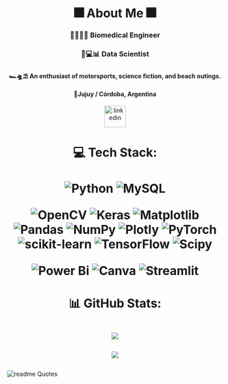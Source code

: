 <h1 align="center">🎆 About Me 🎆</h1>

<h3 align="center">🦿👩‍🎓🦾 Biomedical Engineer</h3>

<h3 align="center">🥼💻📊 Data Scientist</h3>

<h4 align="center">🏎🛸⛱ An enthusiast of motorsports, science fiction, and beach outings.</h4>

<h4 align="center">📍Jujuy / Córdoba, Argentina</h4>

<p align="center">
 <a href="https://www.linkedin.com/in/ines-sadir/" target="_blank" rel="noreferrer"> 
   <img src="https://cdn.jsdelivr.net/gh/devicons/devicon/icons/linkedin/linkedin-original.svg" alt="linkedin" width="50" height="50"/>
 </a>
</p>


<h1 align="center">💻 Tech Stack:</h1>

<h1 align="center"> 
  
![Python](https://img.shields.io/badge/python-3670A0?style=flat&logo=python&logoColor=ffdd54)  ![MySQL](https://img.shields.io/badge/mysql-4479A1.svg?style=flat&logo=mysql&logoColor=white)

![OpenCV](https://img.shields.io/badge/opencv-%23white.svg?style=flat&logo=opencv&logoColor=white)
![Keras](https://img.shields.io/badge/Keras-%23D00000.svg?style=flat&logo=Keras&logoColor=white) ![Matplotlib](https://img.shields.io/badge/Matplotlib-%23ffffff.svg?style=flat&logo=Matplotlib&logoColor=black) ![Pandas](https://img.shields.io/badge/pandas-%23150458.svg?style=flat&logo=pandas&logoColor=white) ![NumPy](https://img.shields.io/badge/numpy-%23013243.svg?style=flat&logo=numpy&logoColor=white) ![Plotly](https://img.shields.io/badge/Plotly-%233F4F75.svg?style=flat&logo=plotly&logoColor=white) ![PyTorch](https://img.shields.io/badge/PyTorch-%23EE4C2C.svg?style=flat&logo=PyTorch&logoColor=white) ![scikit-learn](https://img.shields.io/badge/scikit--learn-%23F7931E.svg?style=flat&logo=scikit-learn&logoColor=white) ![TensorFlow](https://img.shields.io/badge/TensorFlow-%23FF6F00.svg?style=flat&logo=TensorFlow&logoColor=white) ![Scipy](https://img.shields.io/badge/SciPy-%230C55A5.svg?style=flat&logo=scipy&logoColor=%white)

![Power Bi](https://img.shields.io/badge/power_bi-F2C811?style=flat&logo=powerbi&logoColor=black) ![Canva](https://img.shields.io/badge/Canva-%2300C4CC.svg?style=flat&logo=Canva&logoColor=white) ![Streamlit](https://img.shields.io/badge/Streamlit-%23FF4B4B.svg?style=flat&logo=Streamlit&logoColor=white)
</h1>


<h1 align="center"> 📊 GitHub Stats:</h1>

<h1 align="center"> 
  
![](https://github-readme-streak-stats.herokuapp.com/?user=ISadir&theme=radical&hide_border=true)<br/>

![](https://github-readme-stats.vercel.app/api/top-langs/?username=ISadir&theme=radical&hide_border=true&include_all_commits=true&count_private=false&layout=compact)
</h1>

<p align="center">  
  
![readme Quotes](https://quotes-github-readme.vercel.app/api?quote=We%20demand%20rigidly%20defined%20areas%20of%20doubt%20and%20uncertainty%21%&author=Douglas%20Adams%2C%20The%20Hitchhiker%27s%20Guide%20to%20the%20Galaxy&type=horizontal&theme=radical&border=true)
</p>


